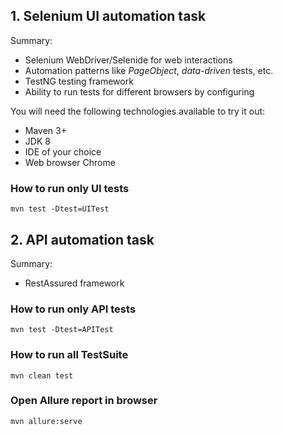 ## 1. Selenium UI automation task
Summary:
- Selenium WebDriver/Selenide for web interactions
- Automation patterns like *PageObject*, *data-driven* tests, etc.
- TestNG testing framework
- Ability to run tests for different browsers by configuring

You will need the following technologies available to try it out:
* Maven 3+
* JDK 8
* IDE of your choice 
* Web browser Chrome

### How to run only UI tests
```mvn test -Dtest=UITest```

## 2. API automation task
   Summary:
- RestAssured framework

### How to run only API tests
```mvn test -Dtest=APITest```

### How to run all TestSuite

```mvn clean test```

### Open Allure report in browser

```mvn allure:serve```
